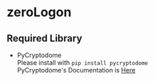# zeroLogon

## Required Library
- PyCryptodome  
Please install with `pip install pycryptodome`  
PyCryptodome's Documentation is [Here](https://www.pycryptodome.org/)
